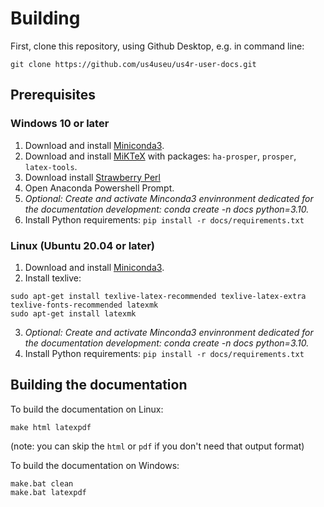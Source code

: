 # Building

First, clone this repository, using Github Desktop, e.g. in command line:
```
git clone https://github.com/us4useu/us4r-user-docs.git
```

## Prerequisites

### Windows 10 or later

1. Download and install [Miniconda3](https://repo.anaconda.com/miniconda/Miniconda3-latest-Windows-x86_64.exe).
2. Download and install [MiKTeX](https://miktex.org/) with packages: `ha-prosper`, `prosper`, `latex-tools`.
3. Download install [Strawberry Perl](https://strawberryperl.com)
4. Open Anaconda Powershell Prompt. 
5. _Optional: Create and activate Minconda3 envinronment dedicated for the documentation development: conda create -n docs python=3.10._
6. Install Python requirements: `pip install -r docs/requirements.txt`

### Linux (Ubuntu 20.04 or later)

1. Download and install [Miniconda3](https://repo.anaconda.com/miniconda/Miniconda3-latest-Linux-x86_64.sh).
2. Install texlive: 
```
sudo apt-get install texlive-latex-recommended texlive-latex-extra texlive-fonts-recommended latexmk
sudo apt-get install latexmk
```
3. _Optional: Create and activate Minconda3 envinronment dedicated for the documentation development: conda create -n docs python=3.10._
4. Install Python requirements: `pip install -r docs/requirements.txt`


## Building the documentation

To build the documentation on Linux:
```
make html latexpdf
```
(note: you can skip the `html` or `pdf` if you don't need that output format)

To build the documentation on Windows:
```
make.bat clean
make.bat latexpdf
```

